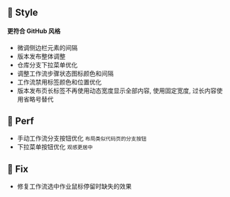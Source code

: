 ## 🌈 Style

#### 更符合 GitHub 风格

- 微调侧边栏元素的间隔
- 版本发布整体调整
- 仓库分支下拉菜单优化
- 调整工作流步骤状态图标颜色和间隔
- 工作流禁用标签颜色和位置优化
- 版本发布页长标签不再使用动态宽度显示全部内容, 使用固定宽度, 过长内容使用省略号替代

## 🎈 Perf

- 手动工作流分支按钮优化 `布局类似代码页的分支按钮`
- 下拉菜单按钮优化 `观感更居中`

## 🐞 Fix

- 修复工作流选中作业鼠标停留时缺失的效果